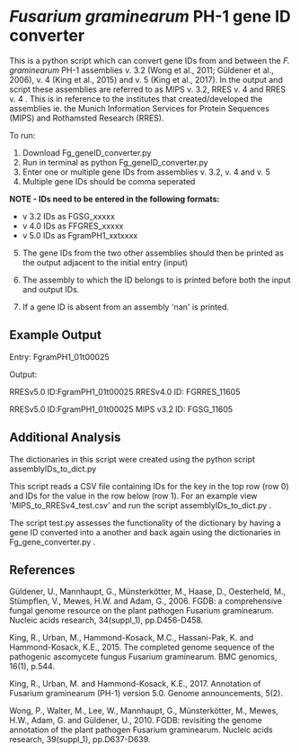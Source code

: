 *Fusarium graminearum* PH-1 gene ID converter 
==============

This is a python script which can convert gene IDs from and between the *F. graminearum* PH-1 assemblies v. 3.2 (Wong et al., 2011; Güldener et al., 2006), v. 4 (King et al., 2015) and v. 5 (King et al., 2017). In the output and script these assemblies are referred to as MIPS v. 3.2, RRES v. 4 and RRES v. 4 . This is in reference to the institutes that created/developed the assemblies ie. the Munich Information Services for Protein Sequences (MIPS) and Rothamsted Research (RRES).

To run:

1. Download Fg_geneID_converter.py
2. Run in terminal as python Fg_geneID_converter.py
3. Enter one or multiple gene IDs from assemblies v. 3.2, v. 4 and v. 5 
4. Multiple gene IDs should be comma seperated

**NOTE - IDs need to be entered in the following formats:**

- v 3.2 IDs as FGSG_xxxxx
- v 4.0 IDs as FFGRES_xxxxx
- v 5.0 IDs as FgramPH1_xxtxxxx

5. The gene IDs from the two other assemblies should then be printed as the output adjacent to the initial entry (input)

6. The assembly to which the ID belongs to is printed before both the input and output IDs. 

7. If a gene ID is absent from an assembly 'nan' is printed.

Example Output
---------------

Entry: FgramPH1_01t00025


Output:

RRESv5.0 ID:FgramPH1_01t00025 RRESv4.0 ID: FGRRES_11605

RRESv5.0 ID:FgramPH1_01t00025 MIPS v3.2 ID: FGSG_11605



Additional Analysis
--------------

The dictionaries in this script were created using the python script assemblyIDs_to_dict.py

This script reads a CSV file containing IDs for the key in the top row (row 0)
and IDs for the value in the row below (row 1). For an example view 'MIPS_to_RRESv4_test.csv' and run the 
script assemblyIDs_to_dict.py . 

The script test.py assesses the functionality of the dictionary by having a gene ID converted into a another 
and back again using the dictionaries in Fg_gene_converter.py . 

References 
--------------

Güldener, U., Mannhaupt, G., Münsterkötter, M., Haase, D., Oesterheld, M., Stümpflen, V., Mewes, H.W. and Adam, G., 2006. FGDB: a comprehensive fungal genome resource on the plant pathogen Fusarium graminearum. Nucleic acids research, 34(suppl_1), pp.D456-D458.

King, R., Urban, M., Hammond-Kosack, M.C., Hassani-Pak, K. and Hammond-Kosack, K.E., 2015. The completed genome sequence of the pathogenic ascomycete fungus Fusarium graminearum. BMC genomics, 16(1), p.544.

King, R., Urban, M. and Hammond-Kosack, K.E., 2017. Annotation of Fusarium graminearum (PH-1) version 5.0. Genome announcements, 5(2).

Wong, P., Walter, M., Lee, W., Mannhaupt, G., Münsterkötter, M., Mewes, H.W., Adam, G. and Güldener, U., 2010. FGDB: revisiting the genome annotation of the plant pathogen Fusarium graminearum. Nucleic acids research, 39(suppl_1), pp.D637-D639.